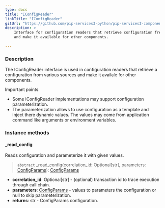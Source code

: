 ```yaml
---
type: docs
title: "IConfigReader"
linkTitle: "IConfigReader"
gitUrl: "https://github.com/pip-services3-python/pip-services3-components-python"
description: >
    Interface for configuration readers that retrieve configuration from various sources
    and make it available for other components.
    
---
```


### Description

The IConfigReader interface is used in configuration readers that retrieve a configuration from various sources and make it availale for other components.

Important points

- Some IConfigReader implementations may support configuration parameterization.
- The parameterization allows to use configuration as a template and inject there dynamic values. The values may come from application command like arguments or environment variables.

### Instance methods

#### _read_config
Reads configuration and parameterize it with given values.

> `abstract` _read_config(correlation_id: Optional[str], parameters: [ConfigParams](../../../commons/config/config_params)): [ConfigParams](../../../commons/config/config_params)

- **correlation_id**: Optional[str] - (optional) transaction id to trace execution through call chain.
- **parameters**: [ConfigParams](../../../commons/config/config_params) - values to parameters the configuration or null to skip parameterization.
- **returns**: str - ConfigParams configuration.
